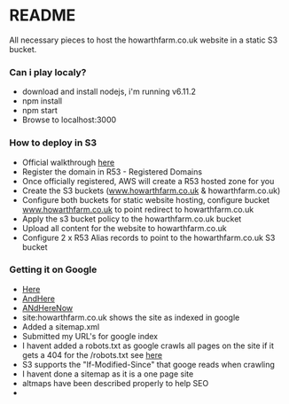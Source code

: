 # README #  

All necessary pieces to host the howarthfarm.co.uk website in a static S3 bucket.  

### Can i play localy? ###  
* download and install nodejs, i'm running v6.11.2
* npm install
* npm start
* Browse to localhost:3000

### How to deploy in S3 ###
* Official walkthrough [here](https://docs.aws.amazon.com/AmazonS3/latest/dev/website-hosting-custom-domain-walkthrough.html)
* Register the domain in R53 - Registered Domains
* Once officially registered, AWS will create a R53 hosted zone for you
* Create the S3 buckets (www.howarthfarm.co.uk & howarthfarm.co.uk)
* Configure both buckets for static website hosting, configure bucket www.howarthfarm.co.uk to point redirect to howarthfarm.co.uk
* Apply the s3 bucket policy to the howarthfarm.co.uk bucket 
* Upload all content for the website to howarthfarm.co.uk
* Configure 2 x R53 Alias records to point to the howarthfarm.co.uk S3 bucket

### Getting it on Google ###
* [Here](https://support.google.com/webmasters/answer/34397?hl=en&ref_topic=3309469)
* [AndHere](https://support.google.com/webmasters/answer/35769)
* [ANdHereNow](https://support.google.com/webmasters/answer/6259634?hl=en)
* site:howarthfarm.co.uk shows the site as indexed in google
* Added a sitemap.xml
* Submitted my URL's for google index
* I havent added a robots.txt as google crawls all pages on the site if it gets a 404 for the /robots.txt see [here](https://support.google.com/webmasters/answer/2409682)
* S3 supports the "If-Modified-Since" that googe reads when crawling
* I havent done a sitemap as it is a one page site
* altmaps have been described properly to help SEO
* 